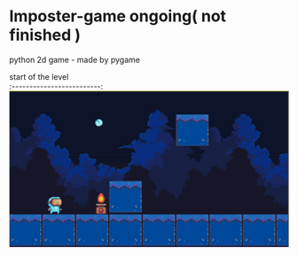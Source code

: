 # Imposter-game ongoing( not finished )
python 2d game - made by pygame 



start of the level              
:-------------------------:
![LMS](screenPages/Capture.PNG)


